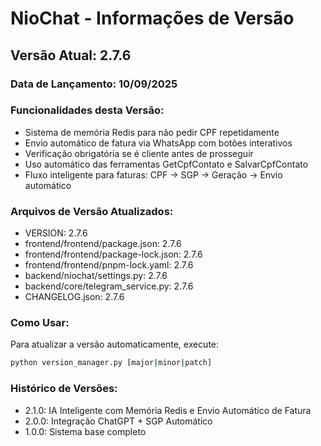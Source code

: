 # NioChat - Informações de Versão

## Versão Atual: 2.7.6

### Data de Lançamento: 10/09/2025

### Funcionalidades desta Versão:
- Sistema de memória Redis para não pedir CPF repetidamente
- Envio automático de fatura via WhatsApp com botões interativos
- Verificação obrigatória se é cliente antes de prosseguir
- Uso automático das ferramentas GetCpfContato e SalvarCpfContato
- Fluxo inteligente para faturas: CPF → SGP → Geração → Envio automático

### Arquivos de Versão Atualizados:
- VERSION: 2.7.6
- frontend/frontend/package.json: 2.7.6
- frontend/frontend/package-lock.json: 2.7.6
- frontend/frontend/pnpm-lock.yaml: 2.7.6
- backend/niochat/settings.py: 2.7.6
- backend/core/telegram_service.py: 2.7.6
- CHANGELOG.json: 2.7.6

### Como Usar:
Para atualizar a versão automaticamente, execute:
```bash
python version_manager.py [major|minor|patch]
```

### Histórico de Versões:
- 2.1.0: IA Inteligente com Memória Redis e Envio Automático de Fatura
- 2.0.0: Integração ChatGPT + SGP Automático
- 1.0.0: Sistema base completo
